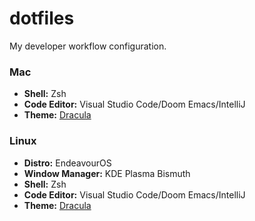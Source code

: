 # dotfiles
<p>My developer workflow configuration.</p>

### Mac
* <b>Shell:</b> Zsh
* <b>Code Editor:</b> Visual Studio Code/Doom Emacs/IntelliJ
* <b>Theme:</b> <a href="https://github.com/dracula/dracula-theme" target="_blank">Dracula</a>

### Linux
* <b>Distro:</b> EndeavourOS
* <b>Window Manager:</b> KDE Plasma Bismuth
* <b>Shell:</b> Zsh
* <b>Code Editor:</b> Visual Studio Code/Doom Emacs/IntelliJ
* <b>Theme:</b> <a href="https://github.com/dracula/dracula-theme" target="_blank">Dracula</a>


